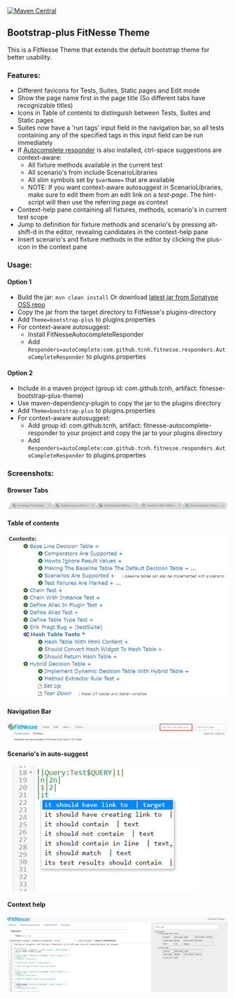  [![Maven Central](https://img.shields.io/maven-central/v/com.github.tcnh/fitnesse-bootstrap-plus-theme.svg?maxAge=21600)](https://mvnrepository.com/artifact/com.github.tcnh/fitnesse-bootstrap-plus-theme)
## Bootstrap-plus FitNesse Theme
This is a FitNesse Theme that extends the default bootstrap theme for better usability.

### Features:
* Different favicons for Tests, Suites, Static pages and Edit mode
* Show the page name first in the page title (So different tabs have recognizable titles)
* Icons in Table of contents to distinguish between Tests, Suites and Static pages
* Suites now have a 'run tags' input field in the navigation bar, so all tests containing any of the specified tags in this input field can be run immediately
* If [Autocomplete responder](https://github.com/tcnh/FitNesseAutocompleteResponder) is also installed, ctrl-space suggestions are context-aware:
  * All fixture methods available in the current test
  * All scenario's from include ScenarioLibraries
  * All slim symbols set by `$varName=` that are available
  * NOTE: If you want context-aware autosuggest in ScenarioLibraries, make sure to edit them from an edit link on a *test-page*. The hint-script will then use the referring page as context
* Context-help pane containing all fixtures, methods, scenario's in current test scope
* Jump to definition for fixture methods and scenario's by pressing alt-shift-d in the editor, revealing candidates in the context-help pane
* Insert scenario's and fixture methods in the editor by clicking the plus-icon in the context pane

### Usage:
#### Option 1
* Build the jar: `mvn clean install` Or download [latest jar from Sonatype OSS repo](https://oss.sonatype.org/service/local/artifact/maven/content?r=releases&g=com.github.tcnh&a=fitnesse-bootstrap-plus-theme&v=LATEST)
* Copy the jar from the target directory to FitNesse's plugins-directory
* Add `Theme=bootstrap-plus` to plugins.properties
* For context-aware autosuggest:
  * Install FitNesseAutocompleteResponder
  * Add `Responders=autoComplete:com.github.tcnh.fitnesse.responders.AutoCompleteResponder` to plugins.properties

#### Option 2
* Include in a maven project (group id: com.github.tcnh, artifact: fitnesse-bootstrap-plus-theme)
* Use maven-dependency-plugin to copy the jar to the plugins directory
* Add `Theme=bootstrap-plus` to plugins.properties
* For context-aware autosuggest:
  * Add group id: com.github.tcnh, artifact: fitnesse-autocomplete-responder to your project and copy the jar to your plugins directory
  * Add `Responders=autoComplete:com.github.tcnh.fitnesse.responders.AutoCompleteResponder` to plugins.properties

### Screenshots:

#### Browser Tabs
![alt text](https://github.com/tcnh/binstore/raw/master/tabs.png "Tab bar")

#### Table of contents
![alt text](https://github.com/tcnh/binstore/raw/master/toc.png "Table of contents")

#### Navigation Bar
![alt text](https://github.com/tcnh/binstore/raw/master/navbar.png "Navigation bar for suites")

#### Scenario's in auto-suggest
![alt text](https://github.com/tcnh/binstore/raw/master/suggest.png "Auto suggest contains scenario's")

#### Context help
![alt text](https://github.com/tcnh/binstore/raw/master/context-help.png "Context help panel")
